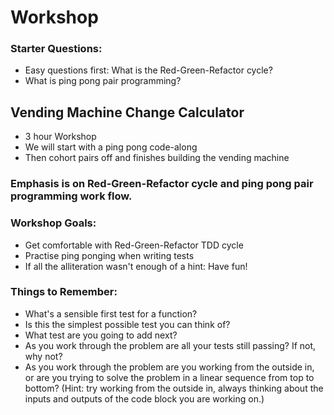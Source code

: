 # Workshop

### Starter Questions:
* Easy questions first: What is the Red-Green-Refactor cycle?
* What is ping pong pair programming?

## Vending Machine Change Calculator
* 3 hour Workshop
* We will start with a ping pong code-along
* Then cohort pairs off and finishes building the vending machine

### Emphasis is on Red-Green-Refactor cycle and ping pong pair programming work flow.

### Workshop Goals:

* Get comfortable with Red-Green-Refactor TDD cycle
* Practise ping ponging when writing tests
* If all the alliteration wasn't enough of a hint: Have fun!

### Things to Remember:
* What's a sensible first test for a function?
* Is this the simplest possible test you can think of?
* What test are you going to add next?
* As you work through the problem are all your tests still passing? If not, why not?
* As you work through the problem are you working from the outside in, or are you trying to solve the problem in a linear sequence from top to bottom? (Hint: try working from the outside in, always thinking about the inputs and outputs of the code block you are working on.)
